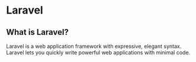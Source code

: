 # Laravel

## What is Laravel?

Laravel is a web application framework with expressive, elegant syntax. Laravel lets you quickly write powerful web applications with minimal code.